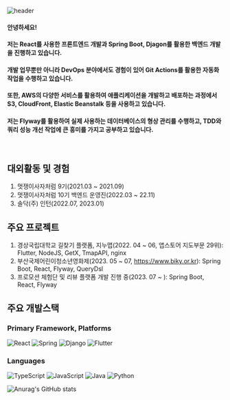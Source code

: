 ![header](https://capsule-render.vercel.app/api?type=waving&color=timeGradient&height=300&section=header&text=Soyul's%20Github&fontSize=90&animation=FadIn)

#### 안녕하세요!

#### 저는 React를 사용한 프론트엔드 개발과 Spring Boot, Djagon를 활용한 백엔드 개발을 진행하고 있습니다. 
#### 개발 업무뿐만 아니라 DevOps 분야에서도 경험이 있어 Git Actions를 활용한 자동화 작업을 수행하고 있습니다.

#### 또한, AWS의 다양한 서비스를 활용하여 애플리케이션을 개발하고 배포하는 과정에서 S3, CloudFront, Elastic Beanstalk 등을 사용하고 있습니다.
#### 저는 Flyway를 활용하여 실제 사용하는 데이터베이스의 형상 관리를 수행하고, TDD와 쿼리 성능 개선 작업에 큰 흥미를 가지고 공부하고 있습니다.

<br/>

## 대외활동 및 경험
1. 멋쟁이사자처럼 9기(2021.03 ~ 2021.09)
2. 멋쟁이사자처럼 10기 백엔드 운영진(2022.03 ~ 22.11) 
3. 솔닥(주) 인턴(2022.07, 2023.01)

## 주요 프로젝트
1. 경상국립대학교 길찾기 플랫폼, 지누맵(2022. 04 ~ 06, 앱스토어 지도부문 29위): Flutter, NodeJS, GetX, TmapAPI, nginx
2. 부산국제어린이청소년영화제(2023. 05 ~ 07, https://www.biky.or.kr): Spring Boot, React, Flyway, QueryDsl
3. 프로모션 체험단 및 리뷰 플랫폼 개발 진행 중(2023. 07 ~ ): Spring Boot, React, Flyway

## 주요 개발스택 
### Primary Framework, Platforms
![React](https://img.shields.io/badge/react-%2320232a.svg?style=for-the-badge&logo=react&logoColor=%2361DAFB)
![Spring](https://img.shields.io/badge/spring-%236DB33F.svg?style=for-the-badge&logo=spring&logoColor=white)
![Django](https://img.shields.io/badge/django-%23092E20.svg?style=for-the-badge&logo=django&logoColor=white)
![Flutter](https://img.shields.io/badge/Flutter-%2302569B.svg?style=for-the-badge&logo=Flutter&logoColor=white)

### Languages
![TypeScript](https://img.shields.io/badge/typescript-%23007ACC.svg?style=for-the-badge&logo=typescript&logoColor=white)
![JavaScript](https://img.shields.io/badge/javascript-%23323330.svg?style=for-the-badge&logo=javascript&logoColor=%23F7DF1E)
![Java](https://img.shields.io/badge/java-%23ED8B00.svg?style=for-the-badge&logo=java&logoColor=white)
![Python](https://img.shields.io/badge/python-3670A0?style=for-the-badge&logo=python&logoColor=ffdd54)



![Anurag's GitHub stats](https://github-readme-stats.vercel.app/api?username=soyuly&show_icons=true&theme=radical)
